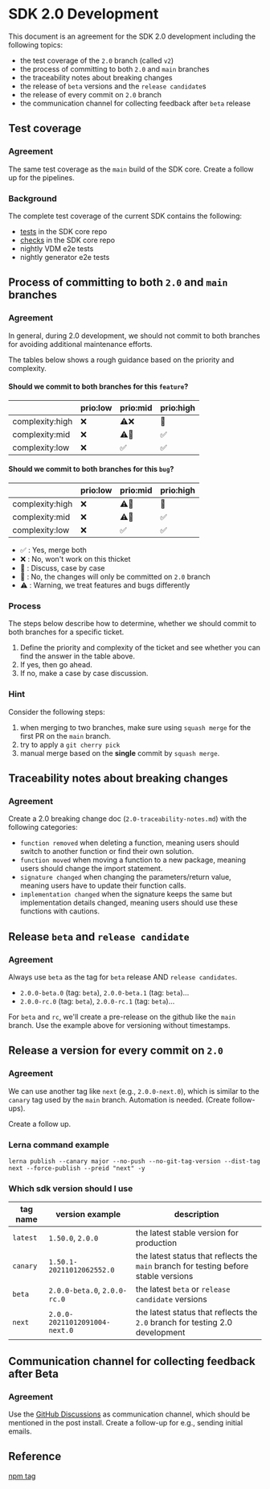 # SDK 2.0 Development

This document is an agreement for the SDK 2.0 development including the following topics:

- the test coverage of the `2.0` branch (called `v2`)
- the process of committing to both `2.0` and `main` branches
- the traceability notes about breaking changes
- the release of `beta` versions and the `release candidate`s
- the release of every commit on `2.0` branch
- the communication channel for collecting feedback after `beta` release

## Test coverage

### Agreement

The same test coverage as the `main` build of the SDK core.
Create a follow up for the pipelines.

### Background

The complete test coverage of the current SDK contains the following:

- [tests](https://github.com/SAP/cloud-sdk-js/blob/main/.github/workflows/build.yml#L12) in the SDK core repo
- [checks](https://github.com/SAP/cloud-sdk-js/blob/main/.github/workflows/build.yml#L38) in the SDK core repo
- nightly VDM e2e tests
- nightly generator e2e tests

## Process of committing to both `2.0` and `main` branches

### Agreement

In general, during 2.0 development, we should not commit to both branches for avoiding additional maintenance efforts.

The tables below shows a rough guidance based on the priority and complexity.

#### Should we commit to both branches for this `feature`?

|                 | prio:low | prio:mid                  | prio:high          |
| --------------- | -------- | ------------------------- | ------------------ |
| complexity:high | :x:      | :warning::x:              | :speech_balloon:   |
| complexity:mid  | :x:      | :warning::speech_balloon: | :white_check_mark: |
| complexity:low  | :x:      | :white_check_mark:        | :white_check_mark: |

#### Should we commit to both branches for this `bug`?

|                 | prio:low | prio:mid                | prio:high          |
| --------------- | -------- | ----------------------- | ------------------ |
| complexity:high | :x:      | :warning::construction: | :speech_balloon:   |
| complexity:mid  | :x:      | :warning::construction: | :white_check_mark: |
| complexity:low  | :x:      | :white_check_mark:      | :white_check_mark: |

- :white_check_mark: : Yes, merge both
- :x: : No, won't work on this thicket
- :speech_balloon: : Discuss, case by case
- :construction: : No, the changes will only be committed on `2.0` branch
- :warning: : Warning, we treat features and bugs differently

### Process

The steps below describe how to determine, whether we should commit to both branches for a specific ticket.

1. Define the priority and complexity of the ticket and see whether you can find the answer in the table above.
1. If yes, then go ahead.
1. If no, make a case by case discussion.

### Hint

Consider the following steps:

1. when merging to two branches, make sure using `squash merge` for the first PR on the `main` branch.
1. try to apply a `git cherry pick`
1. manual merge based on the **single** commit by `squash merge`.

## Traceability notes about breaking changes

### Agreement

Create a 2.0 breaking change doc (`2.0-traceability-notes.md`) with the following categories:

- `function removed` when deleting a function, meaning users should switch to another function or find their own solution.
- `function moved` when moving a function to a new package, meaning users should change the import statement.
- `signature changed` when changing the parameters/return value, meaning users have to update their function calls.
- `implementation changed` when the signature keeps the same but implementation details changed, meaning users should use these functions with cautions.

## Release `beta` and `release candidate`

### Agreement

Always use `beta` as the tag for `beta` release AND `release candidates`.

- `2.0.0-beta.0` (tag: `beta`), `2.0.0-beta.1` (tag: `beta`)...
- `2.0.0-rc.0` (tag: `beta`), `2.0.0-rc.1` (tag: `beta`)...

For `beta` and `rc`, we'll create a pre-release on the github like the `main` branch.
Use the example above for versioning without timestamps.

## Release a version for every commit on `2.0`

### Agreement

We can use another tag like `next` (e.g., `2.0.0-next.0`), which is similar to the `canary` tag used by the `main` branch.
Automation is needed. (Create follow-ups).

Create a follow up.

### Lerna command example

```
lerna publish --canary major --no-push --no-git-tag-version --dist-tag next --force-publish --preid "next" -y
```

### Which sdk version should I use

| tag name | version example               | description                                                                          |
| -------- | ----------------------------- | ------------------------------------------------------------------------------------ |
| `latest` | `1.50.0`, `2.0.0`             | the latest stable version for production                                             |
| `canary` | `1.50.1-20211012062552.0`     | the latest status that reflects the `main` branch for testing before stable versions |
| `beta`   | `2.0.0-beta.0`, `2.0.0-rc.0`  | the latest `beta` or `release candidate` versions                                    |
| `next`   | `2.0.0-20211012091004-next.0` | the latest status that reflects the `2.0` branch for testing 2.0 development         |

## Communication channel for collecting feedback after Beta

### Agreement

Use the [GitHub Discussions](https://github.com/SAP/cloud-sdk-js/discussions/1518) as communication channel, which should be mentioned in the post install.
Create a follow-up for e.g., sending initial emails.

## Reference

[npm tag](https://docs.npmjs.com/cli/v7/commands/npm-dist-tag#purpose)

